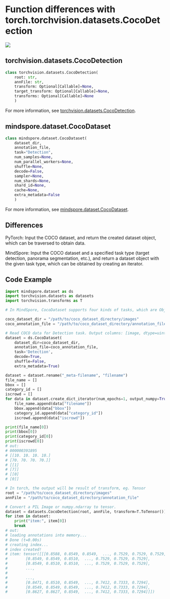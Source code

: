# Function differences with torch.torchvision.datasets.CocoDetection

<a href="https://gitee.com/mindspore/docs/blob/r2.0/docs/mindspore/source_en/note/api_mapping/pytorch_diff/CocoDataset.md" target="_blank"><img src="https://mindspore-website.obs.cn-north-4.myhuaweicloud.com/website-images/r2.0/resource/_static/logo_source_en.png"></a>

## torchvision.datasets.CocoDetection

```python
class torchvision.datasets.CocoDetection(
    root: str,
    annFile: str,
    transform: Optional[Callable]=None,
    target_transform: Optional[Callable]=None,
    transforms: Optional[Callable]=None
    )
```

For more information, see [torchvision.datasets.CocoDetection](https://pytorch.org/vision/0.10/datasets.html#torchvision.datasets.CocoDetection).

## mindspore.dataset.CocoDataset

```python
class mindspore.dataset.CocoDataset(
    dataset_dir,
    annotation_file,
    task="Detection",
    num_samples=None,
    num_parallel_workers=None,
    shuffle=None,
    decode=False,
    sampler=None,
    num_shards=None,
    shard_id=None,
    cache=None,
    extra_metadata=False
    )
```

For more information, see [mindspore.dataset.CocoDataset](https://mindspore.cn/docs/en/master/api_python/dataset/mindspore.dataset.CocoDataset.html#mindspore.dataset.CocoDataset).

## Differences

PyTorch: Input the COCO dataset, and return the created dataset object, which can be traversed to obtain data.

MindSpore: Input the COCO dataset and a specified task type (target detection, panorama segmentation, etc.), and return a dataset object with the given task type, which can be obtained by creating an iterator.

## Code Example

```python
import mindspore.dataset as ds
import torchvision.datasets as datasets
import torchvision.transforms as T

# In MindSpore, CocoDataset supports four kinds of tasks, which are Object Detection, Keypoint Detection, Stuff Segmentation and Panoptic Segmentation of 2017 Train/Val/Test dataset.

coco_dataset_dir = "/path/to/coco_dataset_directory/images"
coco_annotation_file = "/path/to/coco_dataset_directory/annotation_file"

# Read COCO data for Detection task. Output columns: [image, dtype=uint8], [bbox, dtype=float32], [category_id, dtype=uint32], [iscrowd, dtype=uint32]
dataset = ds.CocoDataset(
    dataset_dir=coco_dataset_dir,
    annotation_file=coco_annotation_file,
    task='Detection',
    decode=True,
    shuffle=False,
    extra_metadata=True)

dataset = dataset.rename("_meta-filename", "filename")
file_name = []
bbox = []
category_id = []
iscrowd = []
for data in dataset.create_dict_iterator(num_epochs=1, output_numpy=True):
    file_name.append(data["filename"])
    bbox.append(data["bbox"])
    category_id.append(data["category_id"])
    iscrowd.append(data["iscrowd"])

print(file_name[0])
print(bbox[0])
print(category_id[0])
print(iscrowd[0])
# out:
# 000000391895
# [[10. 10. 10. 10.]
# [70. 70. 70. 70.]]
# [[1]
# [7]]
# [[0]
# [0]]

# In torch, the output will be result of transform, eg. Tensor
root = "/path/to/coco_dataset_directory/images"
annFile = "/path/to/coco_dataset_directory/annotation_file"

# Convert a PIL Image or numpy.ndarray to tensor.
dataset = datasets.CocoDetection(root, annFile, transform=T.ToTensor())
for item in dataset:
    print("item:", item[0])
    break
# out:
# loading annotations into memory...
# Done (t=0.00s)
# creating index...
# index created!
# item: tensor([[[0.8588, 0.8549, 0.8549,  ..., 0.7529, 0.7529, 0.7529,
#        [0.8549, 0.8549, 0.8510,  ..., 0.7529, 0.7529, 0.7529],
#        [0.8549, 0.8510, 0.8510,  ..., 0.7529, 0.7529, 0.7529],
#        ...,
#
#        ...,
#        [0.8471, 0.8510, 0.8549,  ..., 0.7412, 0.7333, 0.7294],
#        [0.8549, 0.8549, 0.8549,  ..., 0.7412, 0.7333, 0.7294],
#        [0.8627, 0.8627, 0.8549,  ..., 0.7412, 0.7333, 0.7294]]])
```
